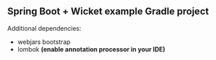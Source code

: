 ## Spring Boot + Wicket example Gradle project
Additional dependencies:
+ webjars bootstrap
+ lombok **(enable annotation processor in your IDE)**